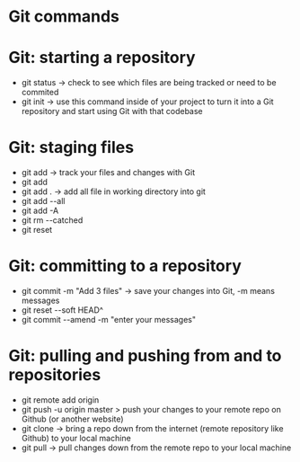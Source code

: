 # Git commands

# Git: starting a repository
* git status -> check to see which files are being tracked or need to be commited
* git init -> use this command inside of your project to turn it into a Git repository and start using Git with that codebase

# Git: staging files
* git add <file-name> -> track your files and changes with Git
* git add <file name> <another-file-name> <yet-another-file-name>
* git add . ->  add all file in working directory into git
* git add --all
* git add -A
* git rm --catched <file-name>
* git reset <file-name>

# Git: committing to a repository
* git commit -m "Add 3 files" -> save your changes into Git, -m means messages
* git reset --soft HEAD^
* git commit --amend -m "enter your messages"

# Git: pulling and pushing from and to repositories
* git remote add origin <link>
* git push -u origin master  > push your changes to your remote repo on Github (or another website)
* git clone <clone> -> bring a repo down from the internet (remote repository like Github) to your local machine
* git pull  -> pull changes down from the remote repo to your local machine